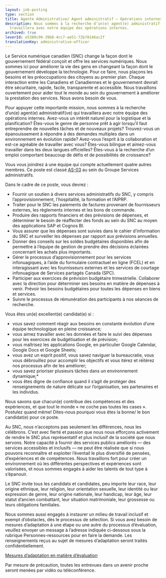 ```yaml
---
layout: job-posting
type: section
title: Agente Administrative/ Agent administratif – Opérations internes
description: Nous sommes à la recherche d’un(e) agent(e) administratif(ve) qui
  travaillera avec notre équipe des opérations internes.
archived: true
leverId: e5389c99-39b8-4cc7-ae51-72b78146ac2f
translationKey: administrative-officer
---
```

Le Service numérique canadien (SNC) change la façon dont le gouvernement fédéral conçoit et offre les services numériques. Nous sommes ici pour améliorer la vie des gens en changeant la façon dont le gouvernement développe la technologie. Pour ce faire, nous plaçons les besoins et les préoccupations des citoyens au premier plan. Chaque interaction entre les Canadiens et Canadiennes et le gouvernement devrait être sécuritaire, rapide, facile, transparente et accessible. Nous travaillons ouvertement pour aider tout le monde au sein du gouvernement à améliorer la prestation des services. Nous avons besoin de vous.

Pour appuyer cette importante mission, nous sommes à la recherche d’un(e) agent(e) administratif(ve) qui travaillera avec notre équipe des opérations internes. Avez-vous un intérêt naturel pour la logistique et la planification? Êtes-vous le genre de personne prêt à agir lorsqu’il faut entreprendre de nouvelles tâches et de nouveaux projets? Trouvez-vous un épanouissement à répondre à des demandes multiples dans un environnement en évolution rapide? Avez-vous l’esprit à la collaboration et est-ce agréable de travailler avec vous? Êtes-vous bilingue et aimez-vous travailler dans les deux langues officielles? Êtes-vous à la recherche d’un emploi comportant beaucoup de défis et de possibilités de croissance? 

Vous vous joindrez à une équipe qui compte actuellement quatre autres membres. Ce poste est classé [AS-03](https://www.tbs-sct.gc.ca/agreements-conventions/view-visualiser-fra.aspx?id=15#toc993929940) au sein du Groupe Services administratifs.

Dans le cadre de ce poste, vous devrez :

* Fournir un soutien à divers services administratifs du SNC, y compris l’approvisionnement, l’hospitalité, la formation et l’AIPRP.
* Traiter pour le SNC les paiements de factures provenant de fournisseurs externes, les règlements internes et les bons de commande.
* Produire des rapports financiers et des prévisions de dépenses, et déterminer le besoin de réaffecter des fonds au sein du SNC au moyen des applications SAP et Cognos BI.
* Vous assurer que les dépenses sont suivies dans le cahier d’information du SNC et surveiller les dépenses par rapport aux prévisions annuelles.
* Donner des conseils sur les soldes budgétaires disponibles afin de permettre à l’équipe de gestion de prendre des décisions éclairées concernant les achats plus importants.
* Gérer le processus d’approvisionnement pour les services infonuagiques, à l’aide du formulaire contractuel en ligne (FCEL)  et en interagissant avec les fournisseurs externes et les services de courtage infonuagique  de Services partagés Canada (SPC).
* Participer aux exercices de prévision budgétaire trimestrielle. Collaborer avec la direction pour déterminer ses besoins en matière de dépenses à venir. Prévoir les besoins budgétaires pour toutes les dépenses en biens et services.
* Suivre le processus de rémunération des participants à nos séances de recherche.

Vous êtes un(e) excellent(e) candidat(e) si :

* vous savez comment réagir aux besoins en constante évolution d’une équipe technologique en pleine croissance;
* vous aimez travailler avec les données et faire le suivi des dépenses pour les exercices de budgétisation et de prévision;
* vous maîtrisez les applications Google, en particulier Google Calendar, Google Docs et Google Sheets;
* vous avez un esprit positif, vous savez naviguer la bureaucratie,  vous vous débrouillez pour accomplir les objectifs et vous itérez et réitérez nos processus afin de les améliorer;
* vous savez prioriser plusieurs tâches dans un environnement dynamique;* 
* vous êtes digne de confiance quand il s’agit de protéger des renseignements de nature délicate sur l’organisation, ses partenaires et les individus.

Nous savons que chacun(e) contribue des compétences et des expériences, et que tout le monde « ne coche pas toutes les cases ». Postulez quand même! Dites-nous pourquoi vous êtes la bonne/ le bon candidat(e) pour ce poste.

Au SNC, nous n’acceptons pas seulement les différences, nous les célébrons. C’est avec fierté et passion que nous nous efforçons activement de rendre le SNC plus représentatif et plus inclusif de la société que nous servons. Notre capacité à fournir des services publics améliorés — des services accessibles et inclusifs — ne peut être réalisée que si nous pouvons reconnaître et exploiter l’éventail le plus diversifié de pensées, d’expériences et de compétences. Nous travaillons fort pour créer un environnement où les différentes perspectives et expériences sont valorisées, et nous sommes engagés à aider les talents de tout type à s’épanouir.

Le SNC invite tous les candidats et candidates, peu importe leur race, leur origine ethnique, leur religion, leur orientation sexuelle, leur identité ou leur expression de genre, leur origine nationale, leur handicap, leur âge, leur statut d’ancien combattant, leur situation matrimoniale, leur grossesse ou leurs obligations familiales.

Nous sommes aussi engagés à instaurer un milieu de travail inclusif et exempt d’obstacles, dès le processus de sélection. Si vous avez besoin de mesures d’adaptation à une étape ou une autre du processus d’évaluation, veuillez envoyer un message à l’adresse indiquée ci-dessous sous la rubrique Personnes-ressources pour en faire la demande. Les renseignements reçus au sujet de mesures d’adaptation seront traités confidentiellement.

[Mesures d’adaptation en matière d’évaluation](https://www.canada.ca/fr/commission-fonction-publique/services/mesures-d-adaptation-matiere-evaluation.html)

Par mesure de précaution, toutes les entrevues dans un avenir proche seront menées par vidéo ou téléconférence.